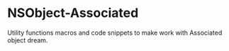 NSObject-Associated
===================

Utility functions macros and code snippets to make work with Associated object dream.
